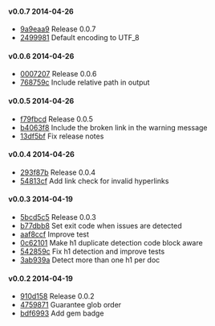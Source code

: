 #### v0.0.7 2014-04-26

- [9a9eaa9](https://github.com/appium/appium_doc_lint/commit/9a9eaa9854c2f16409d06333b120937995a42af0) Release 0.0.7
- [2499981](https://github.com/appium/appium_doc_lint/commit/24999811c3e9a65a84fe720f0731615e06512918) Default encoding to UTF_8


#### v0.0.6 2014-04-26

- [0007207](https://github.com/appium/appium_doc_lint/commit/000720755c1745d293e09e6ca6099a0d5bd50202) Release 0.0.6
- [768759c](https://github.com/appium/appium_doc_lint/commit/768759c26b73ccfdabd043bfcdc7de0cb1ecdc94) Include relative path in output


#### v0.0.5 2014-04-26

- [f79fbcd](https://github.com/appium/appium_doc_lint/commit/f79fbcd4ecb8cec0c0e6c5aa81919c35ac30af0d) Release 0.0.5
- [b4063f8](https://github.com/appium/appium_doc_lint/commit/b4063f8132acf97ac3cd4af0aeb8a09a0f1c6222) Include the broken link in the warning message
- [13df5bf](https://github.com/appium/appium_doc_lint/commit/13df5bf8498a4838e994ca4e3c1f767bb491e40a) Fix release notes


#### v0.0.4 2014-04-26

- [293f87b](https://github.com/appium/appium_doc_lint/commit/293f87b56667e1c0d81b069cc9b700be521a965a) Release 0.0.4
- [54813cf](https://github.com/appium/appium_doc_lint/commit/54813cf164f33866d7643260498d115f40411d0f) Add link check for invalid hyperlinks


#### v0.0.3 2014-04-19

- [5bcd5c5](https://github.com/appium/appium_doc_lint/commit/5bcd5c58d25dace3ec356394d54f0a5d988602dd) Release 0.0.3
- [b77dbb8](https://github.com/appium/appium_doc_lint/commit/b77dbb8c2d262cd9254a9cd2cf79227400632720) Set exit code when issues are detected
- [aaf8ccf](https://github.com/appium/appium_doc_lint/commit/aaf8ccf1c596f4d50410622ecf6933c671b125b3) Improve test
- [0c62101](https://github.com/appium/appium_doc_lint/commit/0c6210113c7eb9ccf62a59f36d894dd58b7ad173) Make h1 duplicate detection code block aware
- [542859c](https://github.com/appium/appium_doc_lint/commit/542859c5059e411b483bfd74b9910b99ae58742d) Fix h1 detection and improve tests
- [3ab939a](https://github.com/appium/appium_doc_lint/commit/3ab939aea1989e823c1fd3c27d6428f539c212eb) Detect more than one h1 per doc


#### v0.0.2 2014-04-19

- [910d158](https://github.com/appium/appium_doc_lint/commit/910d1583b5286c9c13242f97722ce50c99023944) Release 0.0.2
- [4759871](https://github.com/appium/appium_doc_lint/commit/4759871312485a6574d468eb4baba703c44435e3) Guarantee glob order
- [bdf6993](https://github.com/appium/appium_doc_lint/commit/bdf69931b0579dc657ffe5bf76a8bf75f2bf565f) Add gem badge